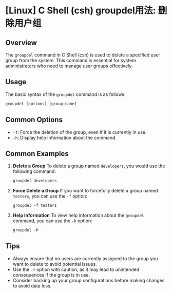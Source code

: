 # [Linux] C Shell (csh) groupdel用法: 删除用户组

## Overview
The `groupdel` command in C Shell (csh) is used to delete a specified user group from the system. This command is essential for system administrators who need to manage user groups effectively.

## Usage
The basic syntax of the `groupdel` command is as follows:

```csh
groupdel [options] [group_name]
```

## Common Options
- `-f`: Force the deletion of the group, even if it is currently in use.
- `-h`: Display help information about the command.

## Common Examples

1. **Delete a Group**
   To delete a group named `developers`, you would use the following command:

   ```csh
   groupdel developers
   ```

2. **Force Delete a Group**
   If you want to forcefully delete a group named `testers`, you can use the `-f` option:

   ```csh
   groupdel -f testers
   ```

3. **Help Information**
   To view help information about the `groupdel` command, you can use the `-h` option:

   ```csh
   groupdel -h
   ```

## Tips
- Always ensure that no users are currently assigned to the group you want to delete to avoid potential issues.
- Use the `-f` option with caution, as it may lead to unintended consequences if the group is in use.
- Consider backing up your group configurations before making changes to avoid data loss.